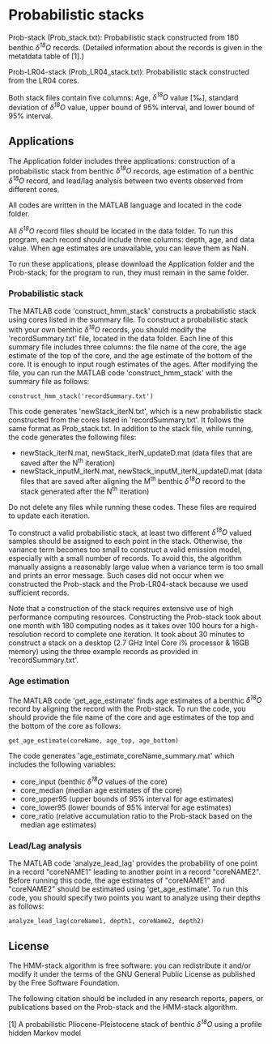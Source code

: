 # Probabilistic stacks

Prob-stack (Prob_stack.txt): Probabilistic stack constructed from 180 benthic *δ<sup>18</sup>O* records. (Detailed information about the records is given in the metatdata table of [1].)

Prob-LR04-stack (Prob_LR04_stack.txt): Probabilistic stack constructed from the LR04 cores.

Both stack files contain five columns: Age, *δ<sup>18</sup>O* value [‰], standard deviation of *δ<sup>18</sup>O* value, upper bound of 95% interval, and lower bound of 95% interval. 

## Applications

The Application folder includes three applications: construction of a probabilistic stack from benthic *δ<sup>18</sup>O* records, age estimation of a benthic *δ<sup>18</sup>O* record, and lead/lag analysis between two events observed from different cores. 

All codes are written in the MATLAB language and located in the code folder. 

All *δ<sup>18</sup>O* record files should be located in the data folder. To run this program, each record should include three columns: depth, age, and data value. When age estimates are unavailable, you can leave them as NaN.

To run these applications, please download the Application folder and the Prob-stack; for the program to run, they must remain in the same folder. 

### Probabilistic stack

The MATLAB code 'construct_hmm_stack' constructs a probabilistic stack using cores listed in the summary file. To construct a probabilistic stack with your own benthic *δ<sup>18</sup>O* records, you should modify the 'recordSummary.txt' file, located in the data folder. Each line of this summary file includes three columns: the file name of the core, the age estimate of the top of the core, and the age estimate of the bottom of the core. It is enough to input rough estimates of the ages. After modifying the file, you can run the MATLAB code 'construct_hmm_stack' with the summary file as follows: 

    construct_hmm_stack('recordSummary.txt')

This code generates 'newStack_iterN.txt', which is a new probabilistic stack constructed from the cores listed in 'recordSummary.txt'. It follows the same format as Prob_stack.txt. In addition to the stack file, while running, the code generates the following files: 

* newStack_iterN.mat, newStack_iterN_updateD.mat (data files that are saved after the N<sup>th</sup> iteration)
* newStack_inputM_iterN.mat, newStack_inputM_iterN_updateD.mat (data files that are saved after aligning the M<sup>th</sup> benthic *δ<sup>18</sup>O* record to the stack generated after the N<sup>th</sup> iteration)

Do not delete any files while running these codes. These files are required to update each iteration. 

To construct a valid probabilistic stack, at least two different *δ<sup>18</sup>O* valued samples should be assigned to each point in the stack. Otherwise, the variance term becomes too small to construct a valid emission model, especially with a small number of records. To avoid this, the algorithm manually assigns a reasonably large value when a variance term is too small and prints an error message. Such cases did not occur when we constructed the Prob-stack and the Prob-LR04-stack because we used sufficient records. 

Note that a construction of the stack requires extensive use of high performance computing resources. Constructing the Prob-stack took about one month with 180 computing nodes as it takes over 100 hours for a high-resolution record to complete one iteration. It took about 30 minutes to construct a stack on a desktop (2.7 GHz Intel Core i% processor & 16GB memory) using the three example records as provided in 'recordSummary.txt'.

### Age estimation

The MATLAB code 'get_age_estimate' finds age estimates of a benthic *δ<sup>18</sup>O* record by aligning the record with the Prob-stack. To run the code, you should provide the file name of the core and age estimates of the top and the bottom of the core as follows:

    get_age_estimate(coreName, age_top, age_bottom)

The code generates 'age_estimate_coreName_summary.mat' which includes the following variables:

* core_input (benthic *δ<sup>18</sup>O* values of the core)
* core_median (median age estimates of the core) 
* core_upper95 (upper bounds of 95% interval for age estimates)
* core_lower95 (lower bounds of 95% interval for age estimates)
* core_ratio (relative accumulation ratio to the Prob-stack based on the median age estimates)


### Lead/Lag analysis

The MATLAB code 'analyze_lead_lag' provides the probability of one point in a record "coreNAME1" leading to another point in a record "coreNAME2". Before running this code, the age estimates of "coreNAME1" and "coreNAME2" should be estimated using 'get_age_estimate'. To run this code, you should specify two points you want to analyze using their depths as follows:

    analyze_lead_lag(coreName1, depth1, coreName2, depth2)


## License

The HMM-stack algorithm is free software: you can redistribute it and/or modify it under the terms of the GNU General Public License as published by the Free Software Foundation.

The following citation should be included in any research reports, papers, or publications based on the Prob-stack and the HMM-stack algorithm. 

[1] A probabilistic Pliocene-Pleistocene stack of benthic *δ<sup>18</sup>O* using a profile hidden Markov model

